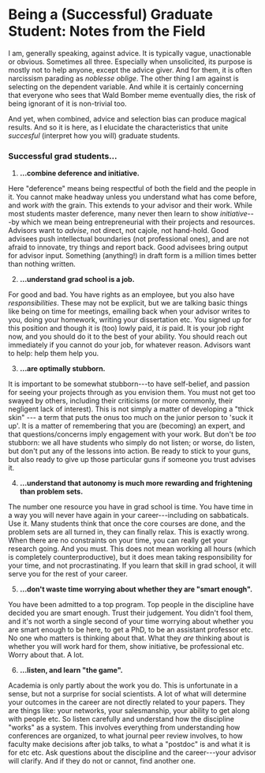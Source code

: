 # Being a (Successful) Graduate Student: Notes from the Field

I am, generally speaking, against advice.  It is typically vague, unactionable or obvious. Sometimes all three.  Especially when unsolicited, its purpose is mostly not to help anyone, except the advice giver.  And for them, it is often narcissism parading as *noblesse oblige*.  The other thing I am against is selecting on the dependent variable. And while it is certainly concerning that everyone who sees that Wald Bomber meme eventually dies, the risk of being ignorant of it is non-trivial too.

And yet, when combined, advice and selection bias can produce magical results.  And so it is here, as I elucidate the characteristics that unite *succesful* (interpret how you will) graduate students. 


### **Successful grad students...**

1. **...combine deference and initiative.**

Here "deference" means being respectful of both the field and the people in it.  You cannot make headway unless you understand what has come before, and work *with* the grain.  This extends to your advisor and their work.  While most students master deference, many never then learn to show *initiative*---by which we mean being entrepreneurial with their projects and resources. Advisors want to *advise*, not direct, not cajole, not hand-hold. Good advisees push intellectual boundaries (not professional ones), and are not afraid to innovate, try things and report back.  Good advisees bring output for advisor input.  Something  (anything!) in draft form is a million times better than nothing written. 

2. **...understand grad school is a job.**  

For good and bad.  You have rights as an employee, but you also have *responsibilities*. These may not be explicit, but we are talking basic things like being on time for meetings, emailing back when your advisor writes to you, doing your homework, writing your dissertation etc.  You signed up for this position and though it is (too) lowly paid, it  *is* paid. It is your job right now, and you should do it to the best of your ability.  You should reach out immediately if you cannot do your job, for whatever reason.  Advisors want to help: help them help you.

3. **...are optimally stubborn.**

It is important to be somewhat stubborn---to have self-belief, and passion for seeing your projects through as you envision them.  You must not get too swayed by others, including their criticisms (or more commonly, their negligent lack of interest).  This is not simply a matter of developing a "thick skin" --- a term that puts the onus too much on the junior person to 'suck it up'. It is a matter of remembering that you are (becoming) an expert, and that questions/concerns imply engagement with your work.  But don't be *too* stubborn: we all have students who simply do not listen; or worse, do listen, but don't put any of the lessons into action.  Be ready to stick to your guns, but also ready to give up those particular guns if someone you trust advises it.

4. **...understand that autonomy is much more rewarding and frightening than problem sets.**

The number one resource you have in grad school is time.  You have time in a way you will never have again in your career---including on sabbaticals.  Use it.  Many students think that once the core courses are done, and the problem sets are all turned in, they can finally relax.  This is exactly wrong.  When there are no constraints on your time, you can really get your research going.  And you must.  This does not mean working all hours (which is completely counterproductive), but it does mean taking responsibility for your time, and not procrastinating.  If you learn that skill in grad school, it will serve you for the rest of your career.

5. **...don't waste time worrying about whether they are "smart enough".**

You have been admitted to a top program. Top people in the discipline have decided you are smart enough.  Trust their judgement.  You didn't fool them, and it's not worth a single second of your time worrying about whether you are smart enough to be here, to get a PhD, to be an assistant professor etc. No one who matters is thinking about that.  What they *are* thinking about is whether you will work hard for them, show initiative, be professional etc.  Worry about that. A lot.

6. **...listen, and learn "the game".**

Academia is only partly about the work you do.  This is unfortunate in a sense, but not a surprise for social scientists. A lot of what will determine your outcomes in the career are not directly related to your papers.  They are things like: your networks, your salesmanship, your ability to get along with people etc.  So listen carefully and understand how the discipline "works" as a system.  This involves everything from understanding how conferences are organized, to what journal peer review involves, to how faculty make decisions after job talks, to what a "postdoc" is and what it is for etc etc.  Ask questions about the discipline and the career---your advisor will clarify. And if they do not or cannot, find another one.
